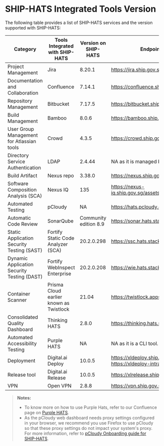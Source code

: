 # SHIP-HATS Integrated Tools Version

The following table provides a list of SHIP-HATS services and the version supported with SHIP-HATS:

| **Category** | **Tools Integrated with SHIP-HATS** | **Version on SHIP-HATS** | **Endpoint(URL)** |
| --- | --- | --- | --- |
| Project Management | Jira | 8.20.1 |https://jira.ship.gov.sg/|
| Documentation and Collaboration | Confluence | 7.14.1 |https://confluence.ship.gov.sg/|
| Repository Management | Bitbucket | 7.17.5 |https://bitbucket.ship.gov.sg/|
| Build Management | Bamboo | 8.0.6 | https://bamboo.ship.gov.sg/ |
| User Group Management for Atlassian tools | Crowd | 4.3.5 | https://crowd.ship.gov.sg|
| Directory Service Authentication | LDAP | 2.4.44 | NA as it is managed by Crowd. |
| Build Artifact | Nexus repo | 3.38.0 | https://nexus.ship.gov.sg/|
| Software Composition Analysis (SCA) | Nexus IQ | 135 | https://nexus-iq.ship.gov.sg/assets/index.html |
| Automated Testing| pCloudy | NA | https://hats.pcloudy.com/|
| Automatic Code Review | SonarQube | Community edition 8.9 | https://sonar.hats.stack.gov.sg/sonar |
| Static Application Security Testing (SAST) | Fortify Static Code Analyzer (SCA) | 20.2.0.298 | https://ssc.hats.stack.gov.sg/ssc |
| Dynamic Application Security Testing (DAST) | Fortify WebInspect Enterprise | 20.2.0.208 | https://wie.hats.stack.gov.sg/WIE/|
| Container Scanner | Prisma Cloud earlier known as Twistlock | 21.04 | https://twistlock.apps.hats.stack.gov.sg/|
| Consolidated Quality Dashboard | Thinking HATS | 2.8.0 | https://thinking.hats.stack.gov.sg/ |
| Automated Accessibility Testing | Purple HATS | NA | NA as it is a CLI tool. |
|Deployment | Digital.ai Deploy | 10.0.5 | https://xldeploy.ship.gov.sg/ https://xldeploy-intranet.ship.gov.sg/ |
| Release tool | Digital.ai Release | 10.0.5 | https://xlrelease.ship.gov.sg/ |
| VPN | Open VPN | 2.8.8 | https://vpn.ship.gov.sg |

>**Notes:**
>- To know more on how to use Purple Hats, refer to our Confluence page on [Purple HATS](https://confluence.ship.gov.sg/display/HATSKB/Purple+HATS).
>- As the pCloudy web dashboard needs proxy settings configured in your browser, we recommend you use Firefox to use pCloudy so that these proxy settings do not impact your system&#39;s proxy. For more information, refer to [pCloudy Onboarding guide for SHIP-HATS](https://confluence.ship.gov.sg/display/HATSKB/pCloudy+Onboarding+Guide).
